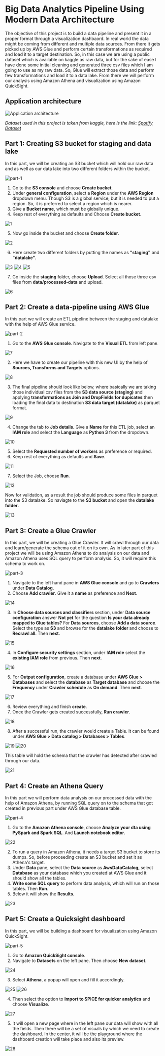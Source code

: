 # Big Data Analytics Pipeline Using Modern Data Architecture

The objective of this project is to build a data pipeline and present it in a proper format through a visualization dashbaord. In real world the data might be coming from different and multiple data sources. From there it gets picked up by AWS Glue and perform certain transformations as required and load it to a target destination. So, in this case we are using a public dataset which is available on kaggle as raw data, but for the sake of ease I have done some initial cleaning and generated three csv files which I am going to use as my raw data. So, Glue will extract those data and perform few transformations and load it to a data lake. From there we will perform our analysis using Amazon Athena and visualization using Amazon QuickSight.

## Application architecture

![Application architecture](docs/flowdiagram.png)

*Dataset used in this project is taken from kaggle, here is the link: [Spotify Dataset](https://www.kaggle.com/datasets/tonygordonjr/spotify-dataset-2023)*

## Part 1: Creating S3 bucket for staging and data lake

In this part, we will be creating an S3 bucket which will hold our raw data and as well as our data lake into two different folders within the bucket.

![part-1](docs/part-1.png)

1. Go to the **S3 console** and choose **Create bucket**.
2. Under **general configuration**, select a **Region** under the **AWS Region** dropdown menu. Though S3 is a global service, but it is needed to put a region. So, it is preferred to select a region which is nearer.
3. Give a **Bucket name**, which must be globally unique.
4. Keep rest of everything as defaults and Choose **Create bucket**.

![1](docs/1.png)

5. Now go inside the bucket and choose **Create folder**.

![2](docs/2.png)

6. Here create two different folders by putting the names as **"staging"** and **"datalake"**.

![3](docs/3.png)
![4](docs/4.png)
![5](docs/5.png)

7. Go inside the **staging** folder, choose **Upload**. Select all those three csv files from **data/processed-data** and upload.

![6](docs/6.png)

## Part 2: Create a data-pipeline using AWS Glue

In this part we will create an ETL pipeline between the staging and datalake with the help of AWS Glue service.

![part-2](docs/part-2.png)

1. Go to the **AWS Glue console**. Navigate to the **Visual ETL** from left pane.

![7](docs/7.png)

2. Here we have to create our pipeline with this new UI by the help of **Sources, Transforms and Targets** options.

![8](docs/8.png)

3. The final pipeline should look like below, where basically we are taking those individual csv files from the **S3 data source (staging)** and applying **transformations as Join and DropFields for dupicates** then loading the final data to destination **S3 data target (datalake)** as parquet format.

![9](docs/9.png)

4. Change the tab to **Job details**. Give a **Name** for this ETL job, select an **IAM role** and select the **Language** as **Python 3** from the dropdown.

![10](docs/10.png)

5. Select the **Requested number of workers** as preference or required.
6. Keep rest of everything as defaults and **Save**.

![11](docs/11.png)

7. Select the Job, choose **Run**.

![12](docs/12.png)

Now for validation, as a result the job should produce some files in parquet into the S3 datalake. So naviagte to the **S3 bucket** and open the **datalake folder**.

![13](docs/13.png)

## Part 3: Create a Glue Crawler

In this part, we will be creating a Glue Crawler. It will crawl through our data and learn/generate the schema out of it on its own. As in later part of this project we will be using Amazon Athena to do analysis on our data and Amazon Athena uses SQL query to perform analysis. So, it will require this schema to work on.

![part-3](docs/part-3.png)

1. Navigate to the left hand pane in **AWS Glue console** and go to **Crawlers** under **Data Catalog**.
2. Choose **Add crawler**. Give it a **name** as preference and **Next**.

![14](docs/14.png)

3. In **Choose data sources and classifiers** section, under **Data source configuration** answer **Not yet** for the question **Is your data already mapped to Glue tables?** For **Data sources**, choose **Add a data source**. Select the type as **S3** and browse for the **datalake folder** and choose to **Recrawl all**. Then **next**.
   
![15](docs/15.png)

4. In **Configure security settings** section, under **IAM role** select the **existing IAM role** from previous. Then **next**.
   
![16](docs/16.png)

5. For **Output configuration**, create a database under **AWS Glue > Databases** and select the **database** as **Target database** and choose the **Frequency** under **Crawler schedule** as **On demand**. Then **next**.
   
![17](docs/17.png)

6. Review everything and finish **create**.
7. Once the Crawler gets created successfully, **Run crawler**.
   
![18](docs/18.png)

8. After a successful run, the crawler would create a Table. It can be found under **AWS Glue > Data catalog > Databases > Tables**. 
   
![19](docs/19.png) 
![20](docs/20.png)

This table will hold the schema that the crawler has detected after crawled through our data.

![21](docs/21.png)

## Part 4: Create an Athena Query

In this part we will perform data analysis on our processed data with the help of Amazon Athena, by running SQL query on to the schema that got created in previous part under AWS Glue database table.

![part-4](docs/part-4.png)

1. Go to the **Amazon Athena console**, choose **Analyze your dta using PySpark and Spark SQL**. And **Launch notebook editor**.
   
![22](docs/22.png)

2. To run a query in Amazon Athena, it needs a target S3 bucket to store its dumps. So, before proceeding create an S3 bucket and set it as Athena's target.
3. Under **Data** pane, select the **Data source** as **AwsDataCatalog**, select **Database** as your database which you created at AWS Glue and it should show all the tables.
4. **Write some SQL query** to perform data analysis, which will run on those tables. Then **Run**.
5. Below it will show the **Results**.

![23](docs/23.png)

## Part 5: Create a Quicksight dashboard

In this part, we will be building a dashboard for visualization using Amazon QuickSight.

![part-5](docs/part-5.png)

1. Go to **Amazon QuickSight console**.
2. Navigate to **Datasets** on the left pane. Then choose **New dataset**.
   
![24](docs/24.png)

3. Select **Athena**, a popup will open and fill it accordingly.
   
![25](docs/25.png)
![26](docs/26.png)

4. Then select the option to **Import to SPICE for quicker analytics** and choose **Visualize**.
   
![27](docs/27.png)

5. It will open a new page where in the left pane our data will show with all the fields. Then there will be a set of visuals by which we need to create the dashboard. In the center, it will be the playground where the dashboard creation will take place and also its preview.

![28](docs/28.png)


